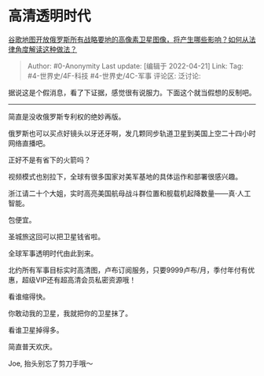 # 高清透明时代
[谷歌地图开放俄罗斯所有战略要地的高像素卫星图像，将产生哪些影响？如何从法律角度解读这种做法？](https://www.zhihu.com/question/528703938/answer/2446057870)

> Author: #0-Anonymity
> Last update: [编辑于 2022-04-21]
> Link:
> Tag: #4-世界史/4F-科技 #4-世界史/4C-军事
> 评论区:
> 泛讨论:

据说这是个假消息，看了下证据，感觉很有说服力。下面这个就当假想的反制吧。

---

简直是没收俄罗斯专利权的绝妙再版。

俄罗斯也可以买点好镜头以牙还牙啊，发几颗同步轨道卫星到美国上空二十四小时网络直播吧。

正好不是有省下的火箭吗？

视频模式也别拉下，全球有很多国家对美军基地的具体运作和部署很感兴趣。

浙江请二十个大姐，实时高亮美国航母战斗群位置和舰载机起降数量——真·人工智能。

包便宜。

圣城旅这回可以把卫星钱省啦。

全球军事透明时代由此到来。

北约所有军事目标实时高清图，卢布订阅服务，只要9999卢布/月，季付年付有优惠，超级VIP还有超高清会员私密资源哦！

看谁缩得快。

你敢动我的卫星，我就把你的卫星抹了。

看谁卫星掉得多。

简直普天欢庆。

Joe, 抬头别忘了剪刀手哦～

